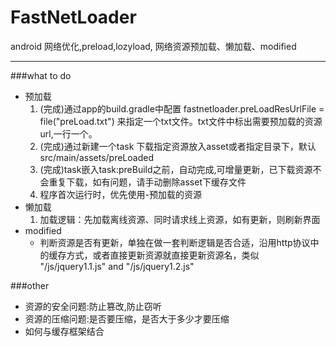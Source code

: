 # FastNetLoader
android 网络优化,preload,lozyload, 网络资源预加载、懒加载、modified

-----

###what to do  

 - 预加载
 	1.  (完成)通过app的build.gradle中配置 fastnetloader.preLoadResUrlFile = file("preLoad.txt") 来指定一个txt文件。txt文件中标出需要预加载的资源url,一行一个。  
 	2.  (完成)通过新建一个task 下载指定资源放入asset或者指定目录下，默认src/main/assets/preLoaded
 	3.  (完成)task嵌入task:preBuild之前，自动完成,可增量更新，已下载资源不会重复下载，如有问题，请手动删除asset下缓存文件
	4.  程序首次运行时，优先使用-预加载的资源  
 - 懒加载  
	1. 加载逻辑：先加载离线资源、同时请求线上资源，如有更新，则刷新界面  
 - modified  
	 - 判断资源是否有更新，单独在做一套判断逻辑是否合适，沿用http协议中的缓存方式，或者直接更新资源就直接更新资源名，类似 "/js/jquery1.1.js"  and  "/js/jquery1.2.js"
 
###other
 - 资源的安全问题:防止篡改,防止窃听  
 - 资源的压缩问题:是否要压缩，是否大于多少才要压缩  
 - 如何与缓存框架结合

